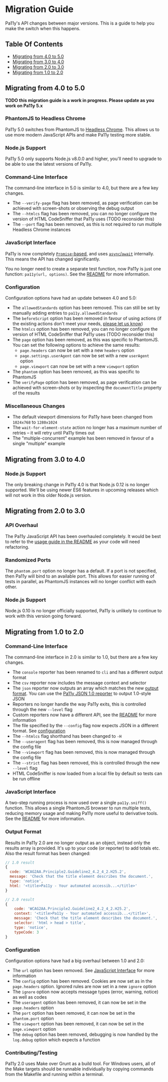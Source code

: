 
Migration Guide
===============

Pa11y's API changes between major versions. This is a guide to help you make the switch when this happens.


Table Of Contents
-----------------

- [Migrating from 4.0 to 5.0](#migrating-from-40-to-50)
- [Migrating from 3.0 to 4.0](#migrating-from-30-to-40)
- [Migrating from 2.0 to 3.0](#migrating-from-20-to-30)
- [Migrating from 1.0 to 2.0](#migrating-from-10-to-20)


Migrating from 4.0 to 5.0
-------------------------

**TODO this migration guide is a work in progress. Please update as you work on Pa11y 5.x**

### PhantomJS to Headless Chrome

Pa11y 5.0 switches from PhantomJS to [Headless Chrome](https://developers.google.com/web/updates/2017/04/headless-chrome). This allows us to use more modern JavaScript APIs and make Pa11y testing more stable.

### Node.js Support

Pa11y 5.0 only supports Node.js v8.0.0 and higher, you'll need to upgrade to be able to use the latest versions of Pa11y.

### Command-Line Interface

The command-line interface in 5.0 is similar to 4.0, but there are a few key changes.

  - The `--verify-page` flag has been removed, as page verification can be achieved with screen-shots or observing the debug output
  - The `--htmlcs` flag has been removed, you can no longer configure the version of HTML CodeSniffer that Pa11y uses (TODO reconsider this)
  - The `--port` flag has been removed, as this is not required to run multiple Headless Chrome instances

### JavaScript Interface

Pa11y is now completely [`Promise`-based](https://developer.mozilla.org/en/docs/Web/JavaScript/Reference/Global_Objects/Promise), and uses [`async`/`await`](https://developer.mozilla.org/en-US/docs/Web/JavaScript/Reference/Statements/async_function) internally. This means the API has changed significantly.

You no longer need to create a separate test function, now Pa11y is just one function: `pa11y(url, options)`. See the [README](README.md) for more information.

### Configuration

Configuration options have had an update between 4.0 and 5.0:

  - The `allowedStandards` option has been removed. This can still be set by manually adding entries to `pa11y.allowedStandards`
  - The `beforeScript` option has been removed in favour of using actions (if the existing actions don't meet your needs, [please let us know](https://github.com/pa11y/pa11y/issues/228))
  - The `htmlcs` option has been removed, you can no longer configure the version of HTML CodeSniffer that Pa11y uses (TODO reconsider this)
  - The `page` option has been removed, as this was specific to PhantomJS. You can set the following options to achieve the same results:
    - `page.headers` can now be set with a new `headers` option
    - `page.settings.userAgent` can now be set with a new `userAgent` option
    - `page.viewport` can now be set with a new `viewport` option
  - The `phantom` option has been removed, as this was specific to PhantomJS
  - The `verifyPage` option has been removed, as page verification can be achieved with screen-shots or by inspecting the `documentTitle` property of the results

### Miscellaneous Changes

  - The default viewport dimensions for Pa11y have been changed from `1024x768` to `1280x1024`
  - The `wait-for-element-state` action no longer has a maximum number of retries – it will retry until Pa11y times out
  - The "multiple-concurrent" example has been removed in favour of a single "multiple" example


Migrating from 3.0 to 4.0
-------------------------

### Node.js Support

The only breaking change in Pa11y 4.0 is that Node.js 0.12 is no longer supported. We'll be using newer ES6 features in upcoming releases which will not work in this older Node.js version.


Migrating from 2.0 to 3.0
-------------------------

### API Overhaul

The Pa11y JavaScript API has been overhauled completely. It would be best to refer to the [usage guide in the README](README.md#usage) as your code will need refactoring.

### Randomized Ports

The `phantom.port` option no longer has a default. If a port is not specified, then Pa11y will bind to an available port. This allows for easier running of tests in parallel, as PhantomJS instances will no longer conflict with each other.

### Node.js Support

Node.js 0.10 is no longer officially supported, Pa11y is unlikely to continue to work with this version going forward.


Migrating from 1.0 to 2.0
-------------------------

### Command-Line Interface

The command-line interface in 2.0 is similar to 1.0, but there are a few key changes.

  - The `console` reporter has been renamed to `cli` and has a different output format
  - The `csv` reporter now includes the message context and selector
  - The `json` reporter now outputs an array which matches the new [output format](#output-format). You can use the [Pa11y JSON 1.0 reporter](https://github.com/pa11y/reporter-1.0-json) to output 1.0-style JSON
  - Reporters no longer handle the way Pa11y exits, this is controlled through the new `--level` flag
  - Custom reporters now have a different API, see the [README](README.md) for more information
  - The file specified by the `--config` flag now expects JSON in a different format. See [configuration](#configuration)
  - The `--htmlcs` flag shorthand has been changed to `-H`
  - The `--useragent` flag has been removed, this is now managed through the config file
  - The `--viewport` flag has been removed, this is now managed through the config file
  - The `--strict` flag has been removed, this is controlled through the new `--level` flag
  - HTML CodeSniffer is now loaded from a local file by default so tests can be run offline

### JavaScript Interface

A two-step running process is now used over a single `pa11y.sniff()` function. This allows a single PhantomJS browser to run multiple tests, reducing memory usage and making Pa11y more useful to derivative tools. See the [README](README.md) for more information.

### Output Format

Results in Pa11y 2.0 are no longer output as an object, instead only the results array is provided. It's up to your code (or reporter) to add totals etc. Also the result format has been changed:

```js
// 1.0 result
{
  code: 'WCAG2AA.Principle2.Guideline2_4.2_4_2.H25.2',
  message: 'Check that the title element describes the document.',
  type: 'notice',
  html: '<title>Pa11y - Your automated accessib...</title>'
}

// 2.0 result
{
    code: 'WCAG2AA.Principle2.Guideline2_4.2_4_2.H25.2',
    context: '<title>Pa11y - Your automated accessib...</title>',
    message: 'Check that the title element describes the document.',
    selector: 'html > head > title',
    type: 'notice',
    typeCode: 3
}
```

### Configuration

Configuration options have had a big overhaul between 1.0 and 2.0:

  - The `url` option has been removed. See [JavaScript Interface](#javascript-interface) for more information
  - The `config` option has been removed. Cookies are now set as in the `page.headers` option. Ignored rules are now set in a new `ignore` option
  - The `ignore` option now accepts message types (error, warning, notice) as well as codes
  - The `useragent` option has been removed, it can now be set in the `page.headers` option
  - The `port` option has been removed, it can now be set in the `phantom.port` option
  - The `viewport` option has been removed, it can now be set in the `page.viewport` option
  - The `debug` option has been removed, debugging is now handled by the `log.debug` option which expects a function

### Contributing/Testing

Pa11y 2.0 uses Make over Grunt as a build tool. For Windows users, all of the Make targets should be runnable individually by copying commands from the Makefile and running within a terminal.
